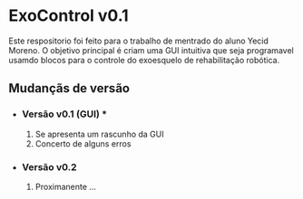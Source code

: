 # ExoControl **v0.1**
Este respositorio foi feito para o trabalho de mentrado do aluno Yecid Moreno.
O objetivo principal é criam uma GUI intuitiva que seja programavel usamdo blocos para o controle do exoesquelo de rehabilitação robótica.

## Mudançãs de versão 

- ### Versão v0.1 (GUI) **\***
    1. Se apresenta um rascunho da GUI    
    2. Concerto de alguns erros

- ### Versão v0.2 
    1. Proximanente ...



